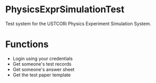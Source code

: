 PhysicsExprSimulationTest
=========================

Test system for the USTCORi Physics Experiment Simulation System.

# Functions

* Login using your credentials
* Get someone's test records
* Get someone's answer sheet
* Get the test paper template
